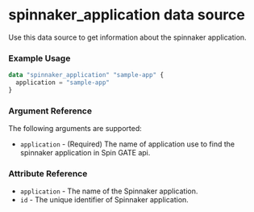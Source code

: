 # spinnaker_application data source

Use this data source to get information about the spinnaker application.

### Example Usage
```terraform
data "spinnaker_application" "sample-app" {
  application = "sample-app"
}
```

### Argument Reference
The following arguments are supported:
* `application` - (Required) The name of application use to find the spinnaker application in Spin GATE api.

### Attribute Reference
* `application` - The name of the Spinnaker application.
* `id` - The unique identifier of Spinnaker application.
